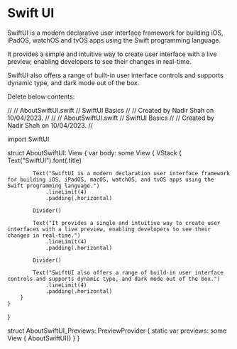 # Swift UI

SwiftUI is a modern declarative user interface framework for building iOS, iPadOS, watchOS and tvOS apps using the Swift programming language.

It provides a simple and intuitive way to create user interface with a live preview, enabling developers to see their changes in real-time.

SwiftUI also offers a range of built-in user interface controls and supports dynamic type, and dark mode out of the box.


Delete below contents: 

//
//  AboutSwiftUI.swift
//  SwiftUI Basics
//
//  Created by Nadir Shah on 10/04/2023.
//
//
//  AboutSwiftUI.swift
//  SwiftUI Basics
//
//  Created by Nadir Shah on 10/04/2023.
//

import SwiftUI

struct AboutSwiftUI: View {
    var body: some View {
        VStack {
            Text("SwiftUI").font(.title)
            
            Text("SwiftUI is a modern declaration user interface framework for building iOS, iPadOS, macOS, watchOS, and tvOS apps using the Swift programming language.")
                .lineLimit(4)
                .padding(.horizontal)
            
            Divider()
            
            Text("It provides a single and intuitive way to create user interfaces with a live preview, enabling developers to see their changes in real-time.")
                .lineLimit(4)
                .padding(.horizontal)
            
            Divider()
            
            Text("SwiftUI also offers a range of build-in user interface controls and supports dynamic type, and dark mode out of the box.")
                .lineLimit(4)
                .padding(.horizontal)
        }
    }
}

struct AboutSwiftUI_Previews: PreviewProvider {
    static var previews: some View {
        AboutSwiftUI()
    }
}
